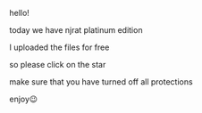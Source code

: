 hello!

today we have njrat platinum edition

I uploaded the files for free

so please click on the star

make sure that you have turned off all protections

enjoy😉
